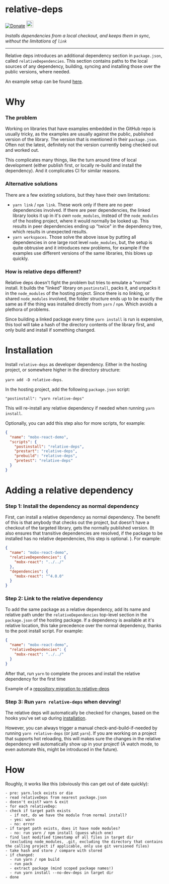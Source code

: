 # relative-deps

[![Donate](https://img.shields.io/badge/Donate-PayPal-green.svg)](https://www.paypal.me/michelweststrate)
<a href="https://www.buymeacoffee.com/mweststrate" target="_blank"><img src="https://www.buymeacoffee.com/assets/img/custom_images/orange_img.png" alt="Buy Me A Coffee" style="height: 22px !important;width: auto !important;" ></a>

_Installs dependencies from a local checkout, and keeps them in sync, without the limitations of `link`_

---

Relative deps introduces an additional dependency section in `package.json`, called `relativeDependencies`.
This section contains paths to the local sources of any dependency, building, syncing and installing those over the public versions, where needed.

An example setup can be found [here](https://github.com/mobxjs/mst-gql/pull/40/commits/4d2c0858f8c44a562c0244466b56f79b0ed7591b).

# Why

### The problem

Working on libraries that have examples embedded in the GitHub repo is usually tricky, as the examples are usually against the public, published version of the library. The version that is mentioned in their `package.json`. Often not the latest, definitely not the version currently being checked out and worked out.

This complicates many things, like the turn around time of local development (either publish first, or locally re-build and install the dependency). And it complicates CI for similar reasons.

### Alternative solutions

There are a few existing solutions, but they have their own limitations:

- `yarn link` / `npm link`. These work only if there are no peer dependencies involved. If there are peer dependencies, the linked library looks it up in it's _own_ `node_modules`, instead of the `node_modules` of the hosting project, where it would normally be looked up. This results in peer dependencies ending up "twice" in the dependency tree, which results in unexpected results.
- `yarn workspaces`. Those solve the above issue by putting all dependencies in one large root level `node_modules`, but, the setup is quite obtrusive and it introduces new problems, for example if the examples use different versions of the same libraries, this blows up quickly.

### How is relative deps different?

Relative deps doesn't fight the problem but tries to emulate a "normal" install. It builds the "linked" library on `postinstall`, packs it, and unpacks it in the `node_modules` of the hosting project. Since there is no linking, or shared `node_modules` involved, the folder structure ends up to be exactly the same as if the thing was installed directly from `yarn` / `npm`. Which avoids a plethora of problems.

Since building a linked package every time `yarn install` is run is expensive, this tool will take a hash of the directory contents of the library first, and only build and install if something changed.

# Installation

Install `relative-deps` as developer dependency. Either in the hosting project, or somewhere higher in the directory structure:

`yarn add -D relative-deps`.

In the hosting project, add the following `package.json` script:

`"postinstall": "yarn relative-deps"`

This will re-install any relative dependency if needed when running `yarn install`.

Optionally, you can add this step also for more scripts, for example:

```json
{
  "name": "mobx-react-demo",
  "scripts": {
    "postinstall": "relative-deps",
    "prestart": "relative-deps",
    "prebuild": "relative-deps",
    "pretest": "relative-deps"
  }
}
```

# Adding a relative dependency

### Step 1: Install the dependency as normal dependency

First, can install a relative dependency as normal dependency. The benefit of this is that anybody that checks out the project, but doesn't have a checkout of the targeted library, gets the normally published version. (It also ensures that transitive dependencies are resolved, if the package to be installed has no relative dependencies, this step is optional. ).
For example:

```json
{
  "name": "mobx-react-demo",
  "relativeDependencies": {
    "mobx-react": "../../"
  },
  "dependencies": {
    "mobx-react": "^4.0.0"
  }
}
```

### Step 2: Link to the relative dependency

To add the same package as a relative dependency, add its name and relative path under the `relativeDependencies` top-level section in the `package.json` of the hosting package. If a dependency is available at it's relative location, this take precedence over the normal dependency, thanks to the post install script. For example:

```json
{
  "name": "mobx-react-demo",
  "relativeDependencies": {
    "mobx-react": "../../"
  }
}
```

After that, run `yarn` to complete the proces and install the relative dependency for the first time

Example of a [repository migration to relative-deps](https://github.com/mobxjs/mst-gql/pull/40/commits/4d2c0858f8c44a562c0244466b56f79b0ed7591b)

### Step 3: Run `yarn relative-deps` when devving!

The relative deps will automatically be checked for changes, based on the hooks you've set up during [installation](#installation).

However, you can always trigger a manual check-and-build-if-needed by running `yarn relative-deps` (or just `yarn`). If you are working on a project that supports
hot reloading, this will makes sure the changes in the relative dependency will automatically show up in your project! (A watch mode, to even automate this, might be introduced in the future).

# How

Roughly, it works like this (obviously this can get out of date quickly):

```
- pre: yarn.lock exists or die
- read relativeDeps from nearest package.json
- doesn't exist? warn & exit
- for each relativeDep:
- check if target path exists
  - if not, do we have the module from normal install?
  - yes: warn
  - no: error
- if target path exists, does it have node modules?
  - no: run yarn / npm install (guess which one)
- find last modified timestamp of all files in target dir
  (excluding node_modules, .git, excluding the directory that contains the calling project if applicable, only use git versioned files)
- take hash and store / compare with stored
- if changed:
  - run yarn / npm build
  - run pack
  - extract package (mind scoped package names!)
  - run yarn install --no-dev-deps in target dir
- done
```
